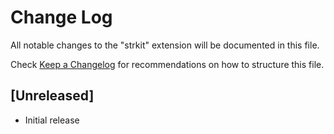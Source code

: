 # Change Log

All notable changes to the "strkit" extension will be documented in this file.

Check [Keep a Changelog](http://keepachangelog.com/) for recommendations on how to structure this file.

## [Unreleased]

- Initial release